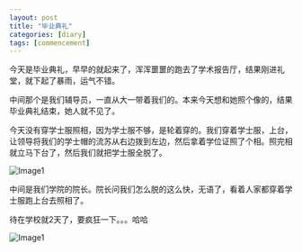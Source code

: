 ```yaml
---
layout: post
title: "毕业典礼"
categories: [diary]
tags: [commencement]
---
```


今天是毕业典礼，早早的就起来了，浑浑噩噩的跑去了学术报告厅，结果刚进礼堂，就下起了暴雨，运气不错。

中间那个是我们辅导员，一直从大一带着我们的。本来今天想和她照个像的，结果毕业典礼结束，她人就不见了。

今天没有穿学士服照相，因为学士服不够，是轮着穿的。我们穿着学士服，上台，让领导将我们的学士帽的流苏从右边拨到左边，然后拿着学位证照了个相。照完相就立马下台了，然后我们就把学士服全脱了。

![Image1](https://lh6.googleusercontent.com/-wQBULtCy4aw/T3luZyVly5I/AAAAAAAAANI/RBUDsU3ygPA/s640/IMG_0225.jpg)


中间是我们学院的院长。院长问我们怎么脱的这么快，无语了，看着人家都穿着学士服跑上台去照相了。

待在学校就2天了，要疯狂一下。。。哈哈

![Image1](https://lh4.googleusercontent.com/-kx6DvDIwpVs/T3luaIp-_PI/AAAAAAAAANI/YQobxcL64lg/s640/IMG_0253.jpg)